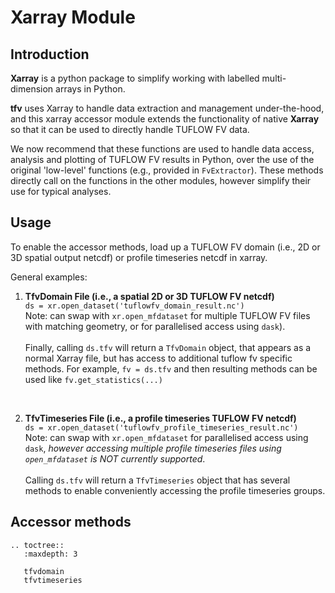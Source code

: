 # Xarray Module

## Introduction
**Xarray** is a python package to simplify working with labelled multi-dimension arrays in Python. 

**tfv** uses Xarray to handle data extraction and management under-the-hood, and this xarray accessor module extends the functionality of native **Xarray** so that it can be used to directly handle TUFLOW FV data.

We now recommend that these functions are used to handle data access, analysis and plotting of TUFLOW FV results in Python, over the use of the original 'low-level' functions (e.g., provided in `FvExtractor`). These methods directly call on the functions in the other modules, however simplify their use for typical analyses.

## Usage
To enable the accessor methods, load up a TUFLOW FV domain (i.e., 2D or 3D spatial output netcdf) or profile timeseries netcdf in xarray. 

General examples:

1.  **TfvDomain File (i.e., a spatial 2D or 3D TUFLOW FV netcdf)** \
    `ds = xr.open_dataset('tuflowfv_domain_result.nc')` \
    Note: can swap with `xr.open_mfdataset` for multiple TUFLOW FV files with matching geometry, or for parallelised access using `dask`). 
    <br><br>
    Finally, calling `ds.tfv` will return a `TfvDomain` object, that appears as a normal Xarray file, but has access to additional tuflow fv specific methods. For example, `fv = ds.tfv` and then resulting methods can be used like `fv.get_statistics(...)`

	<br>

2. **TfvTimeseries File (i.e., a profile timeseries TUFLOW FV netcdf)** \
    `ds = xr.open_dataset('tuflowfv_profile_timeseries_result.nc')` \
    Note: can swap with `xr.open_mfdataset` for parallelised access using `dask`, *however accessing multiple profile timeseries files using `open_mfdataset` is NOT currently supported*. 
    <br><br>
    Calling `ds.tfv` will return a `TfvTimeseries` object that has several methods to enable conveniently accessing the profile timeseries groups.

## Accessor methods
 ```{eval-rst}
.. toctree::
    :maxdepth: 3
    
    tfvdomain
    tfvtimeseries
```

<!-- ```{eval-rst}
.. toctree::
    :maxdepth: 4

    tfvdomain
    tfvtimeseries
``` -->
